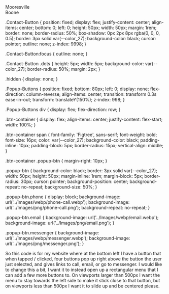 <a class="Contact-Button" id="Contact-Button">
    <div class="dots"></div>
    <div class="dots"></div>
    <div class="dots"></div>
</a>
<div id="Popup-Buttons" class="Popup-Buttons hidden">
    <div class="btn-container">
        <a href="tel:+17046629228" class="popup-btn phone"></a>
        <span>Mooresville</span>
    </div>
    <div class="btn-container">
        <a href="tel:+18283861945" class="popup-btn phone"></a>
        <span>Boone</span>
    </div>
    <div class="btn-container">
        <a href="mailto:service@apple-juice.com" class="popup-btn email"></a>
    </div>
    <div class="btn-container">
        <a href="https://m.me/AppleJuiceLLC3/" class="popup-btn messenger"></a>
    </div>
</div>

.Contact-Button {
    position: fixed;
    display: flex;
    justify-content: center;
    align-items: center;
    bottom: 0;
    left: 0;
    height: 50px;
    width: 50px;
    margin: 1rem;
    border: none;
    border-radius: 50%;
    box-shadow: 0px 2px 8px rgba(0, 0, 0, 0.5);
    border: 3px solid var(--color_27);
    background-color: black;
    cursor: pointer;
    outline: none;
    z-index: 9998;
}

.Contact-Button:focus {
    outline: none;
}

.Contact-Button .dots {
    height: 5px;
    width: 5px;
    background-color: var(--color_27);
    border-radius: 50%;
    margin: 2px;
}

.hidden {
    display: none;
}

.Popup-Buttons {
    position: fixed;
    bottom: 80px;
    left: 0;
    display: none;
    flex-direction: column-reverse;
    align-items: center;
    transition: transform 0.3s ease-in-out;
    transform: translateY(150%);
    z-index: 998;
}

.Popup-Buttons div {
    display: flex;
    flex-direction: row;
}

.btn-container {
    display: flex;
    align-items: center;
    justify-content: flex-start;
    width: 100%;
}

.btn-container span {
    font-family: 'Figtree', sans-serif;
    font-weight: bold;
    font-size: 16px;
    color: var(--color_27);
    background-color: black;
    padding-inline: 10px;
    padding-block: 5px;
    border-radius: 15px;
    vertical-align: middle;
}

.btn-container .popup-btn {
    margin-right: 10px;
}

.popup-btn {
    background-color: black;
    border: 3px solid var(--color_27);
    width: 50px;
    height: 50px;
    margin-inline: 1rem;
    margin-block: 5px;
    border-radius: 30px;
    cursor: pointer;
    background-position: center;
    background-repeat: no-repeat;
    background-size: 50%;
}

.popup-btn.phone {
    display: block;
    background-image: url('../Images/webp/phone-call.webp');
    background-image: url('../Images/png/phone-call.png');
    background-repeat: no-repeat;
}

.popup-btn.email {
    background-image: url('../Images/webp/email.webp');
    background-image: url('../Images/png/email.png');
}

.popup-btn.messenger {
    background-image: url('../Images/webp/messenger.webp');
    background-image: url('../Images/png/messenger.png');
}

So this code is for my website where at the bottom left I have a button that when tapped / clicked, four buttons pop up right above the button the user just selected, and gives links to call, email, or go to messenger. I would like to change this a bit, I want it to instead open up a rectangular menu that I can add a few more buttons to. On viewports larger than 500px I want the menu to stay towards the left side to make it stick close to that button, but on viewports less than 500px I want it to slide up and be centered please.